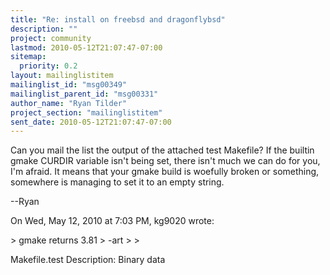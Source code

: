 ```yaml
---
title: "Re: install on freebsd and dragonflybsd"
description: ""
project: community
lastmod: 2010-05-12T21:07:47-07:00
sitemap:
  priority: 0.2
layout: mailinglistitem
mailinglist_id: "msg00349"
mailinglist_parent_id: "msg00331"
author_name: "Ryan Tilder"
project_section: "mailinglistitem"
sent_date: 2010-05-12T21:07:47-07:00
---
```



Can you mail the list the output of the attached test Makefile? If the
builtin gmake CURDIR variable isn't being set, there isn't much we can do
for you, I'm afraid. It means that your gmake build is woefully broken or
something, somewhere is managing to set it to an empty string.

--Ryan

On Wed, May 12, 2010 at 7:03 PM, kg9020  wrote:

&gt; gmake returns 3.81
&gt; -art
&gt;
&gt;


Makefile.test
Description: Binary data
